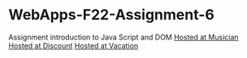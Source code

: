 # WebApps-F22-Assignment-6
Assignment introduction to Java Script and DOM
[Hosted at Musician](https://44-563-web-apps-f22.github.io/44563-webapps-assignment-6-manishareddy09/musician.html)
[Hosted at Discount](https://44-563-web-apps-f22.github.io/44563-webapps-assignment-6-manishareddy09/discount.html)
[Hosted at Vacation](https://44-563-web-apps-f22.github.io/44563-webapps-assignment-6-manishareddy09/vacation.html)